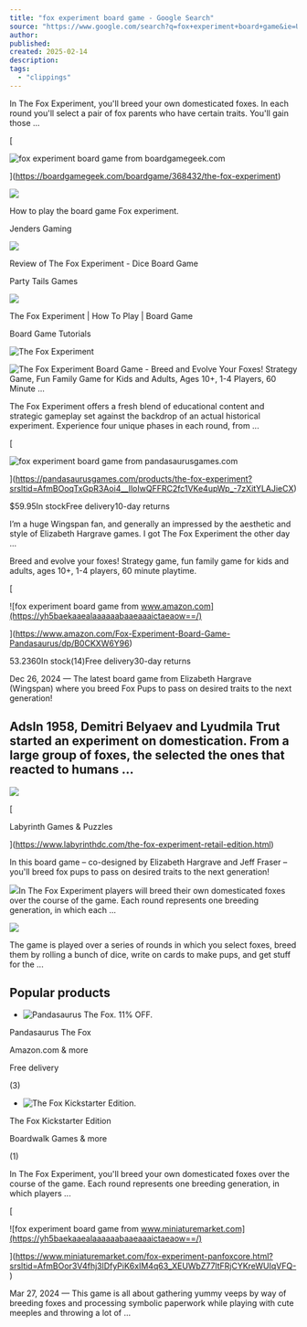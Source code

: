 ```yaml
---
title: "fox experiment board game - Google Search"
source: "https://www.google.com/search?q=fox+experiment+board+game&ie=UTF-8&oe=UTF-8&hl=en-us&client=safari"
author:
published:
created: 2025-02-14
description:
tags:
  - "clippings"
---
```

In The Fox Experiment, you'll breed your own domesticated foxes. In each round you'll select a pair of fox parents who have certain traits. You'll gain those ...

[

![fox experiment board game from boardgamegeek.com](https://encrypted-tbn0.gstatic.com/images?q=tbn:ANd9GcSAddJqhwier7E_aGtQaO0OQSuCQhFbJ98OZa_xueDSGg&usqp=CAE&s)

](https://boardgamegeek.com/boardgame/368432/the-fox-experiment)

![](https://fonts.gstatic.com/s/i/productlogos/youtube/v9/192px.svg)

How to play the board game Fox experiment.

Jenders Gaming

![](https://fonts.gstatic.com/s/i/productlogos/youtube/v9/192px.svg)

Review of The Fox Experiment - Dice Board Game

Party Tails Games

![](https://fonts.gstatic.com/s/i/productlogos/youtube/v9/192px.svg)

The Fox Experiment | How To Play | Board Game

Board Game Tutorials

![The Fox Experiment](https://encrypted-tbn0.gstatic.com/images?q=tbn:ANd9GcTDUTJEAWl_kQ0LEkr7d58OPjNEUBuHqYcPr4AwBd5oVL0ZS1qbPQwnzv0&s)

![The Fox Experiment Board Game - Breed and Evolve Your Foxes! Strategy Game,  Fun Family Game for Kids and Adults, Ages 10+, 1-4 Players, 60 Minute ...](https://encrypted-tbn0.gstatic.com/images?q=tbn:ANd9GcQcVjVsMxdtbwyk8GpZEMD8ygb867iTfDWu8s3naDrnXg&s)

The Fox Experiment offers a fresh blend of educational content and strategic gameplay set against the backdrop of an actual historical experiment. Experience four unique phases in each round, from ...

[

![fox experiment board game from pandasaurusgames.com](https://yh5baekaaealaaaaaabaaeaaaictaeaow==/)

](https://pandasaurusgames.com/products/the-fox-experiment?srsltid=AfmBOoqTxGpR3Aoi4__IloIwQFFRC2fc1VKe4upWp_-7zXitYLAJieCX)

$59.95In stockFree delivery10-day returns

I’m a huge Wingspan fan, and generally an impressed by the aesthetic and style of Elizabeth Hargrave games. I got The Fox Experiment the other day ...

Breed and evolve your foxes! Strategy game, fun family game for kids and adults, ages 10+, 1-4 players, 60 minute playtime.

[

![fox experiment board game from www.amazon.com](https://yh5baekaaealaaaaaabaaeaaaictaeaow==/)

](https://www.amazon.com/Fox-Experiment-Board-Game-Pandasaurus/dp/B0CKXW6Y96)

$53.23$60In stock(14)Free delivery30-day returns

Dec 26, 2024 — The latest board game from Elizabeth Hargrave (Wingspan) where you breed Fox Pups to pass on desired traits to the next generation!

## AdsIn 1958, Demitri Belyaev and Lyudmila Trut started an experiment on domestication. From a large group of foxes, the selected the ones that reacted to humans ...

[![](https://yh5baekaaealaaaaaabaaeaaaictaeaow==/)](https://store.asmodee.com/products/the-fox-experiment)

[

Labyrinth Games & Puzzles

](https://www.labyrinthdc.com/the-fox-experiment-retail-edition.html)

In this board game – co-designed by Elizabeth Hargrave and Jeff Fraser – you'll breed fox pups to pass on desired traits to the next generation!

[![](https://yh5baekaaealaaaaaabaaeaaaictaeaow==/)](https://www.labyrinthdc.com/the-fox-experiment-retail-edition.html)In The Fox Experiment players will breed their own domesticated foxes over the course of the game. Each round represents one breeding generation, in which each ...

[![](https://yh5baekaaealaaaaaabaaeaaaictaeaow==/)](https://www.boardgamesdallas.com/products/the-fox-experiment)

The game is played over a series of rounds in which you select foxes, breed them by rolling a bunch of dice, write on cards to make pups, and get stuff for the ...

## Popular products

- ![Pandasaurus The Fox. 11% OFF. ](https://yh5baekaaealaaaaaabaaeaaaictaeaow==/)

Pandasaurus The Fox

Amazon.com & more

Free delivery

(3)

- ![The Fox Kickstarter Edition. ](https://yh5baekaaealaaaaaabaaeaaaictaeaow==/)

The Fox Kickstarter Edition

Boardwalk Games & more

(1)

In The Fox Experiment, you'll breed your own domesticated foxes over the course of the game. Each round represents one breeding generation, in which players ...

[

![fox experiment board game from www.miniaturemarket.com](https://yh5baekaaealaaaaaabaaeaaaictaeaow==/)

](https://www.miniaturemarket.com/fox-experiment-panfoxcore.html?srsltid=AfmBOor3V4fhj3lDfyPiK6xIM4q63_XEUWbZ77ltFRjCYKreWUIqVFQ-)

Mar 27, 2024 — This game is all about gathering yummy veeps by way of breeding foxes and processing symbolic paperwork while playing with cute meeples and throwing a lot of ...